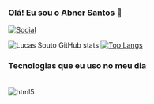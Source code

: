 ### Olá! Eu sou o Abner Santos 👋

[![Social](https://img.shields.io/badge/LinkedIn-0077B5?style=for-the-badge&logo=linkedin&logoColor=white)](https://www.linkedin.com/in/abner-santos-958b69320/)

![Lucas Souto GitHub stats](https://github-readme-stats.vercel.app/api?username=bnersantos&show_icons=true&theme=tokyonight)
[![Top Langs](https://github-readme-stats.vercel.app/api/top-langs/?username=bnersantos&langs_count=8)](https://github.com/anuraghazra/github-readme-stats)

### Tecnologias que eu uso no meu dia

<div style="display: inline_block"></br>

<img align="center" alt="html5" src="https://img.shields.io/badge/Python-3776AB?style=for-the-badge&logo=python&logoColor=white">

</div>

